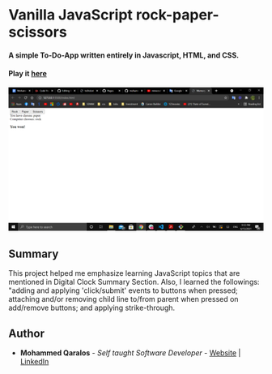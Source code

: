 # Vanilla JavaScript rock-paper-scissors 

#### A simple To-Do-App written entirely in Javascript, HTML, and CSS.

#### Play it [here](https://mohammedq91.github.io/rock-paper-scissors/)

![](RockPaperScissorsPhoto.png)

## Summary

This project helped me emphasize learning JavaScript topics that are mentioned in Digital Clock Summary Section. Also, I learned the followings: "adding and applying 'click/submit' events to buttons when pressed; attaching and/or removing child line to/from parent when pressed on add/remove buttons; and applying strike-through.



## Author

- **Mohammed Qaralos** - *Self taught Software Developer* - [Website](http://127.0.0.1:5500/index.html) | [LinkedIn](https://www.linkedin.com/in/mohammed-qaralos-27151010a/)

